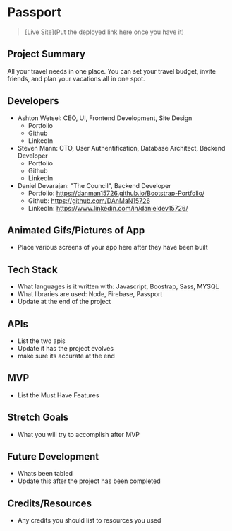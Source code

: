 # Passport

> [Live Site](Put the deployed link here once you have it)

## Project Summary

All your travel needs in one place. You can set your travel budget, invite friends, and plan your vacations all in one spot. 

## Developers

- Ashton Wetsel: CEO, UI, Frontend Development, Site Design  
  - Portfolio
  - Github
  - LinkedIn
- Steven Mann: CTO, User Authentification, Database Architect, Backend Developer
  - Portfolio
  - Github
  - LinkedIn
- Daniel Devarajan: "The Council", Backend Developer
  - Portfolio: https://danman15726.github.io/Bootstrap-Portfolio/
  - Github: https://github.com/DAnMaN15726
  - LinkedIn: https://www.linkedin.com/in/danieldev15726/

## Animated Gifs/Pictures of App

- Place various screens of your app here after they have been built

## Tech Stack

- What languages is it written with: Javascript, Boostrap, Sass, MYSQL
- What libraries are used: Node, Firebase, Passport
- Update at the end of the project

## APIs

- List the two apis
- Update it has the project evolves
- make sure its accurate at the end

## MVP

- List the Must Have Features

## Stretch Goals

- What you will try to accomplish after MVP

## Future Development

- Whats been tabled
- Update this after the project has been completed

## Credits/Resources

- Any credits you should list to resources you used

